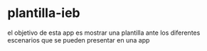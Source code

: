 # plantilla-ieb
el objetivo de esta app es mostrar una plantilla ante los diferentes escenarios que se pueden presentar en una app
